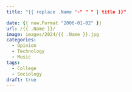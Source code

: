 ```yaml
---
title: "{{ replace .Name "-" " " | title }}"

date: {{ now.Format "2006-01-02" }}
url: /{{ .Name }}/
image: images/2024/{{ .Name }}.jpg
categories:
  - Opinion
  - Technology
  - Music
tags:
  - College
  - Sociology
draft: true
---
```

<!--more-->
